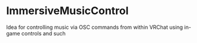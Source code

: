 # ImmersiveMusicControl
Idea for controlling music via OSC commands from within VRChat using in-game controls and such
